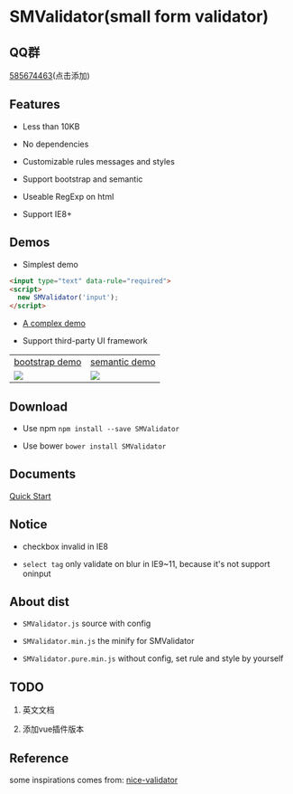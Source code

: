 # SMValidator(small form validator)

## QQ群
[585674463](http://jq.qq.com/?_wv=1027&k=40WxN5s)(点击添加)

## Features
- Less than 10KB

- No dependencies

- Customizable rules messages and styles

- Support bootstrap and semantic

- Useable RegExp on html

- Support IE8+

## Demos
- Simplest demo

``` html
<input type="text" data-rule="required">
<script>
  new SMValidator('input');
</script>
```

- [A complex demo](https://wldragon.github.io/SMValidator/)

- Support third-party UI framework
<table>
    <tr>
      <td><a href="https://wldragon.github.io/SMValidator/bootstrap/">bootstrap demo</a></td>
      <td><a href="https://wldragon.github.io/SMValidator/semantic/">semantic demo</a></td>
    </tr>
    <tr>
      <td><img src="https://wldragon.github.io/SMValidator/bootstrap/scan.png"></td>
      <td><img src="https://wldragon.github.io/SMValidator/semantic/scan.png"></td>
    </tr>
</table>

## Download
- Use npm ```npm install --save SMValidator```

- Use bower ```bower install SMValidator```

## Documents
[Quick Start](https://github.com/WLDragon/SMValidator/wiki/%E5%BF%AB%E9%80%9F%E5%BC%80%E5%A7%8B)

## Notice
- checkbox invalid in IE8

- `select tag` only validate on blur in IE9~11, because it's not support oninput

## About dist
- `SMValidator.js` source with config

- `SMValidator.min.js` the minify for SMValidator

- `SMValidator.pure.min.js` without config, set rule and style by yourself

## TODO
1. 英文文档

2. 添加vue插件版本

## Reference
some inspirations comes from: [nice-validator](https://github.com/niceue/nice-validator)